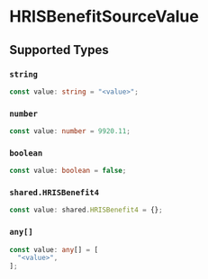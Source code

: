 # HRISBenefitSourceValue


## Supported Types

### `string`

```typescript
const value: string = "<value>";
```

### `number`

```typescript
const value: number = 9920.11;
```

### `boolean`

```typescript
const value: boolean = false;
```

### `shared.HRISBenefit4`

```typescript
const value: shared.HRISBenefit4 = {};
```

### `any[]`

```typescript
const value: any[] = [
  "<value>",
];
```

